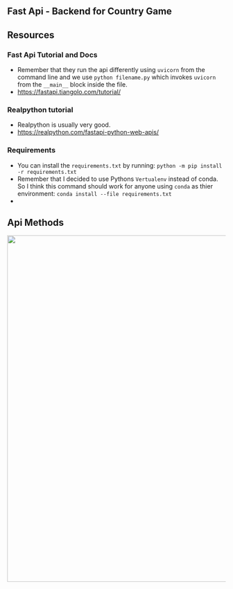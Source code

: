 ## Fast Api - Backend for Country Game

## Resources

### Fast Api Tutorial and Docs

-   Remember that they run the api differently using `uvicorn` from the command line and we
    use `python filename.py` which invokes `uvicorn` from the `__main__` block inside the file.
-   https://fastapi.tiangolo.com/tutorial/

### Realpython tutorial

-   Realpython is usually very good.
-   https://realpython.com/fastapi-python-web-apis/

### Requirements

-   You can install the `requirements.txt` by running: `python -m pip install -r requirements.txt`
-   Remember that I decided to use Pythons `Vertualenv` instead of conda. So I think this command should work for anyone using `conda` as thier environment: `conda install --file requirements.txt`
-

## Api Methods

<img src="https://cs.msutexas.edu/~griffin/zcloud/zcloud-files/routes_available_spatial_api.png" width="800">
